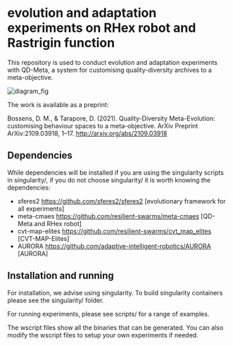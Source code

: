 # evolution and adaptation experiments on RHex robot and Rastrigin function

This repository is used to conduct evolution and adaptation experiments with QD-Meta, a system for customising quality-diversity archives to a meta-objective. 

![diagram_fig](https://user-images.githubusercontent.com/8057857/132875526-2ec8e0ba-ae32-45f9-99b4-67c861d78cc0.png)


The work is available as a preprint:

Bossens, D. M., & Tarapore, D. (2021). Quality-Diversity Meta-Evolution: customising behaviour spaces to a meta-objective. ArXiv Preprint ArXiv:2109.03918, 1–17. http://arxiv.org/abs/2109.03918


## Dependencies
While dependencies will be installed if you are using the singularity scripts in singularity/, if you do not choose singularity/ it is worth knowing the dependencies:
- sferes2 https://github.com/sferes2/sferes2 [evolutionary framework for all experiments]
- meta-cmaes https://github.com/resilient-swarms/meta-cmaes [QD-Meta and RHex robot]
- cvt-map-elites https://github.com/resilient-swarms/cvt_map_elites [CVT-MAP-Elites]
- AURORA https://github.com/adaptive-intelligent-robotics/AURORA [AURORA]


## Installation and running

For installation, we advise using singularity. To build singularity containers please see the singularity/ folder.

For running experiments, please see scripts/ for a range of examples.

The wscript files show all the binaries that can be generated. You can also modify the wscript files to setup your own experiments if needed. 




